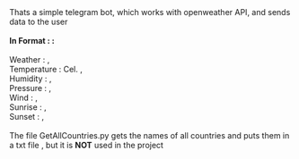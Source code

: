 <div>Thats a simple telegram bot, which works with openweather API, and sends data to the user</div></br>
<div>
  <b>In Format : :</b> 
</div></br>
<div>
  Weather : , </br>
  Temperature : Cel. , </br>
  Humidity : , </br>
  Pressure : , </br>
  Wind : , </br>
  Sunrise : , </br>
  Sunset : , </br>
</div> </br>

<div>
 The file GetAllCountries.py gets the names of all countries and puts them in a txt file , but it is <b>NOT</b> used in the project
</div>
